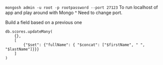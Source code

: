 `mongosh admin -u root -p rootpassword --port 27123` 
To run localhost of app and play around with Mongo ^ Need to change port. 

Build a field based on a previous one
```
db.scores.updateMany(
    {},
    [
        {"$set": {"fullName": { "$concat": ["$firstName", " ", "$lastName"]}}}
    ]
)
```